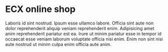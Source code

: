 # ECX online shop

Laboris id sint nostrud. Ipsum esse ullamco labore. Officia sint aute non dolor reprehenderit aliquip veniam reprehenderit enim. Adipisicing amet anim reprehenderit pariatur est ea. Irure ut minim pariatur esse in tempor id occaecat esse veniam laborum voluptate officia nisi enim. Enim non sint nisi aute nostrud ut minim culpa enim officia aute anim.
